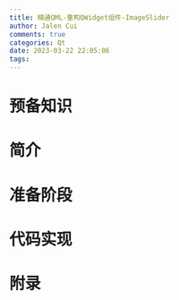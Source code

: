 ```yaml
---
title: 精通QML-重构QWidget组件-ImageSlider
author: Jalen Cui
comments: true
categories: Qt
date: 2023-03-22 22:05:06
tags:
---
```


# 预备知识


# 简介


# 准备阶段


# 代码实现


# 附录